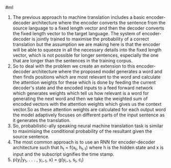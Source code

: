 #ml 

1. The previous approach to machine translation includes a basic encoder-decoder architecture where the encoder converts the sentence from the source language to a fixed length vector and then the decoder converts the fixed length vector to the target language. The system of encoder-decoder is jointly trained to maximise the probability of a correct translation but the assumption we are making here is that the encoder will be able to squeeze in all the necessary details into the fixed length vector, which is not possible for longer sentences, especially the one that are longer than the sentences in the training corpus.
2. So to deal with the problem we create an extension to this encoder-decoder architecture where the proposed model generates a word and then finds positions which are most relevant to the word and calculate the attention weights for these which is done by feeding the current decoder's state and the encoded inputs to a feed forward network which generates weights which tell us how relevant is a word for generating the next word and then we take the weighted sum of encoded vectors with the attention weights which gives us the context vector.So as these attention weights are calculated for each output word the model adaptively focuses on different parts of the input sentence as it generates the translation.
3. So, probabilistic-ally speaking neural machine translation task is similar to maximising the conditional probability of the resultant given the source sentence.
4. The most common approach is to use an RNN for encoder-decoder architecture such that h<sub>t</sub> = f(x<sub>t</sub>, h<sub>t-1</sub>) where h is the hidden state and x is input and the subscript signifies the time stamp.
6. p(y<sub>i</sub>|y<sub>1</sub>, . . . , y<sub>i−1</sub>, x) = g(y<sub>i−1</sub>, s<sub>i</sub>, c<sub>i</sub>)